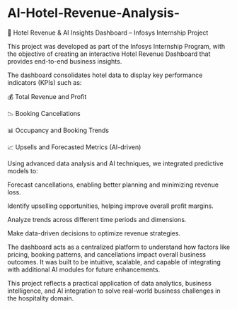 # AI-Hotel-Revenue-Analysis-
🏨 Hotel Revenue & AI Insights Dashboard – Infosys Internship Project

This project was developed as part of the Infosys Internship Program, with the objective of creating an interactive Hotel Revenue Dashboard that provides end-to-end business insights.

The dashboard consolidates hotel data to display key performance indicators (KPIs) such as:

💰 Total Revenue and Profit

📉 Booking Cancellations

📊 Occupancy and Booking Trends

📈 Upsells and Forecasted Metrics (AI-driven)

Using advanced data analysis and AI techniques, we integrated predictive models to:

Forecast cancellations, enabling better planning and minimizing revenue loss.

Identify upselling opportunities, helping improve overall profit margins.

Analyze trends across different time periods and dimensions.

Make data-driven decisions to optimize revenue strategies.

The dashboard acts as a centralized platform to understand how factors like pricing, booking patterns, and cancellations impact overall business outcomes. It was built to be intuitive, scalable, and capable of integrating with additional AI modules for future enhancements.

This project reflects a practical application of data analytics, business intelligence, and AI integration to solve real-world business challenges in the hospitality domain.

